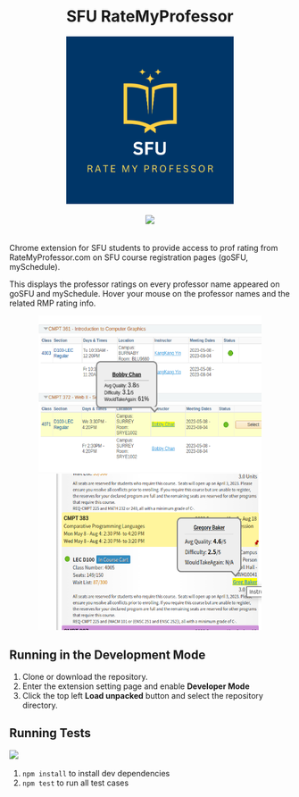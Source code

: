 <div id="header" align="center">
  <h1>SFU RateMyProfessor</h1>
  <img src="./images/sfu_rmp_logo.png" width="300" height="300">
</div>
<br />
<div align="center">
  <a href="https://chrome.google.com/webstore/detail/sfu-ratemyprofessor-exten/jblfjeooajgbckndgbjbimmknggeibjn?hl=ko&authuser=0">
      <img src="https://storage.googleapis.com/web-dev-uploads/image/WlD8wC6g8khYWPJUsQceQkhXSlv1/iNEddTyWiMfLSwFD6qGq.png">
  </a>
</div>
<br />

Chrome extension for SFU students to provide access to prof rating from RateMyProfessor.com on SFU course registration pages (goSFU, mySchedule). 

This displays the professor ratings on every professor name appeared on goSFU and mySchedule. Hover your mouse on the professor names and the related RMP rating info.  

<div align="center">
  <img src="./images/screenshot1.png" width="400" height="280">
  <img src="./images/screenshot2.png" width="400" height="280">
</div>


## Running in the Development Mode    
1. Clone or download the repository.  
2. Enter the extension setting page and enable **Developer Mode**  
3. Click the top left **Load unpacked** button and select the repository directory.  
  
## Running Tests  
    
<div>
    <a href=".">
      <img src="https://github.com/jiin-kim109/SFU-RMP/actions/workflows/node.js.yml/badge.svg"/>
    </a>
<div>    
  
1. `npm install` to install dev dependencies  
2. `npm test` to run all test cases  


